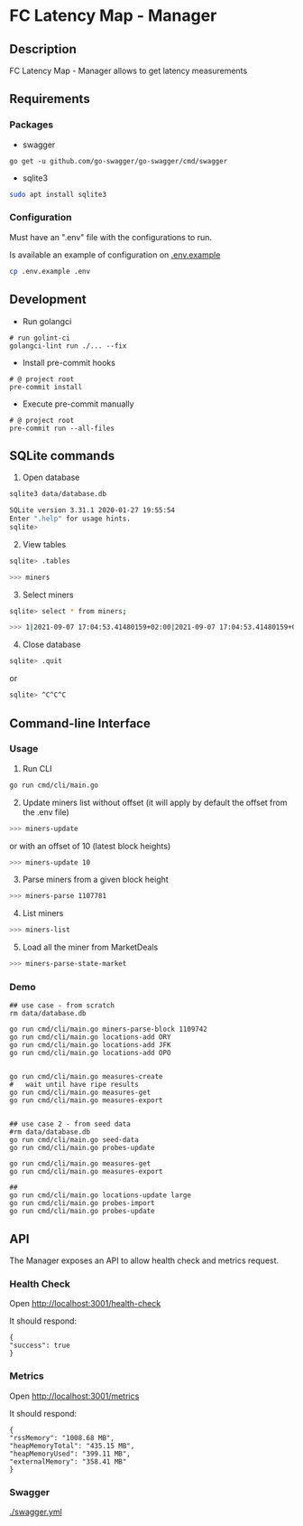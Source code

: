 # FC Latency Map - Manager

## Description

FC Latency Map - Manager allows to get latency measurements

## Requirements

### Packages

- swagger

```shell
go get -u github.com/go-swagger/go-swagger/cmd/swagger

```

- sqlite3

```bash
sudo apt install sqlite3
```

### Configuration

Must have an ".env" file with the configurations to run.

Is available an example of configuration on [.env.example](./.env.example)

```bash
cp .env.example .env
```

## Development

- Run golangci

```shell
# run golint-ci
golangci-lint run ./... --fix
```

- Install pre-commit hooks

```shell
# @ project root
pre-commit install
```

- Execute pre-commit manually

```shell
# @ project root
pre-commit run --all-files
```

## SQLite commands

1. Open database

```bash
sqlite3 data/database.db

SQLite version 3.31.1 2020-01-27 19:55:54
Enter ".help" for usage hints.
sqlite>
```

2. View tables

```bash
sqlite> .tables

>>> miners
```

3. Select miners

```bash
sqlite> select * from miners;

>>> 1|2021-09-07 17:04:53.41480159+02:00|2021-09-07 17:04:53.41480159+02:00||dummyAddress|dummyIp
```

4. Close database

```bash
sqlite> .quit
```

or

```bash
sqlite> ^C^C^C
```

## Command-line Interface

### Usage

1. Run CLI

```bash
go run cmd/cli/main.go
```

2. Update miners list
   without offset (it will apply by default the offset from the .env file)

```bash
>>> miners-update
```

or with an offset of 10 (latest block heights)

```bash
>>> miners-update 10
```

3. Parse miners from a given block height

```bash
>>> miners-parse 1107781
```

4. List miners

```bash
>>> miners-list
```

5. Load all the miner from MarketDeals

```bash
>>> miners-parse-state-market
```

### Demo

```shell
## use case - from scratch
rm data/database.db

go run cmd/cli/main.go miners-parse-block 1109742
go run cmd/cli/main.go locations-add ORY
go run cmd/cli/main.go locations-add JFK
go run cmd/cli/main.go locations-add OPO


go run cmd/cli/main.go measures-create
#   wait until have ripe results
go run cmd/cli/main.go measures-get
go run cmd/cli/main.go measures-export


## use case 2 - from seed data
#rm data/database.db
go run cmd/cli/main.go seed-data
go run cmd/cli/main.go probes-update

go run cmd/cli/main.go measures-get
go run cmd/cli/main.go measures-export

##
go run cmd/cli/main.go locations-update large
go run cmd/cli/main.go probes-import
go run cmd/cli/main.go probes-update
```

## API

The Manager exposes an API to allow health check and metrics request.

### Health Check

Open [http://localhost:3001/health-check](http://localhost:3001/health-check)

It should respond:

```
{
"success": true
}
```

### Metrics

Open [http://localhost:3001/metrics](http://localhost:3001/metrics)

It should respond:

```
{
"rssMemory": "1008.68 MB",
"heapMemoryTotal": "435.15 MB",
"heapMemoryUsed": "399.11 MB",
"externalMemory": "358.41 MB"
}
```

### Swagger

[./swagger.yml](./swagger.yml)
